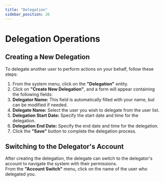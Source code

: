 ```yaml
---
title: "Delegation"
sidebar_position: 26
---
```


# Delegation Operations

## Creating a New Delegation

To delegate another user to perform actions on your behalf, follow these steps:

1. From the system menu, click on the **"Delegation"** entity.
2. Click on **"Create New Delegation"**, and a form will appear containing the following fields:
3. **Delegator Name:** This field is automatically filled with your name, but can be modified if needed.
4. **Delegate Name:** Select the user you wish to delegate from the user list.
5. **Delegation Start Date:** Specify the start date and time for the delegation.
6. **Delegation End Date:** Specify the end date and time for the delegation.
7. Click the **"Save"** button to complete the delegation process.

## Switching to the Delegator's Account

After creating the delegation, the delegate can switch to the delegator's account to navigate the system with their permissions.  
From the **"Account Switch"** menu, click on the name of the user who delegated you.
